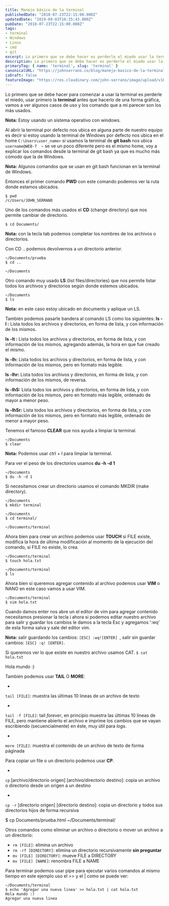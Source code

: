 ```yaml
---
title: Manejo básico de la terminal
publishedDate: "2018-07-23T22:15:00.000Z"
updatedDate: "2019-09-03T16:35:43.000Z"
pubDate: "2018-07-23T22:15:00.000Z"
tags: 
- terminal
- Windows
- Linux
- cmd
- git
excerpt: Lo primero que se debe hacer es perderle el miedo usar la terminal y pensar porque no hacerlo desde la terminal vamos a ver algunos casos de uso.
description: Lo primero que se debe hacer es perderle el miedo usar la terminal y pensar porque no hacerlo desde la terminal vamos a ver algunos casos de uso.
primaryTag: { name: 'terminal', slug: 'terminal' }
canonicalURL: "https://johnserrano.co/blog/manejo-basico-de-la-terminal"
isDraft: false
featureImage: "https://res.cloudinary.com/john-serrano/image/upload/v1683211064/John%20Serrano/Blog%20Post/manejo-basico-de-la-terminal/terminal_1_cinxhp.jpg"
---
```


Lo primero que se debe hacer para comenzar a usar la terminal es perderle el miedo, usar primero la **terminal** antes que hacerlo de una forma gráfica, vamos a ver algunos casos de uso y los comando que a mi parecer son los más usados.

**Nota:** Estoy usando un sistema operativo con windows.

Al abrir la terminal por defecto nos ubica en alguna parte de nuestro equipo es decir si estoy usando la terminal de Windows por defecto nos ubica en el home `C:\Users\user_name>` sí usamos la terminal de **git bash** nos ubica `username@WEB-7  ~` se ve un poco diferente pero es el mismo home, voy a explicar los comandos desde la terminal de git bash ya que es mucho más cómodo que la de Windows.

**Nota:** Algunos comandos que se usan en git bash funcionan en la terminal de Windows.

Entonces el primer comando **PWD** con este comando podemos ver la ruta donde estamos ubicados.

    $ pwd
    /c/Users/JOHN_SERRANO
    

Uno de los comandos más usados el **CD** (change directory) que nos permite cambiar de directorio.

`$ cd Documents/`

**Nota:** con la tecla tab podemos completar los nombres de los archivos o directorios.

Con CD .. podemos devolvernos a un directorio anterior.

    ~/Documents/prueba
    $ cd ..
    
    ~/Documents
    

Otro comando muy usado **LS** (list files/directories) que nos permite listar todos los archivos y directorios según donde estemos ubicados.

    ~/Documents
    $ ls
    

**Nota:** en este caso estoy ubicado en documents y aplique un LS.

También podemos pasarle bandera al comando LS como los siguientes:
**ls -l :** Lista todos los archivos y directorios, en forma de lista, y con información de los mismos.

**ls -lt :** Lista todos los archivos y directorios, en forma de lista, y con información de los mismos, agregando además, la hora en que fue creado el mismo.

**ls -lh:** Lista todos los archivos y directorios, en forma de lista, y con información de los mismos, pero en formato más legible.

**ls -lhr:** Lista todos los archivos y directorios, en forma de lista, y con información de los mismos, de reversa.

**ls -lhS:** Lista todos los archivos y directorios, en forma de lista, y con información de los mismos, pero en formato más legible, ordenado de mayor a menor peso.

**ls -lhSr:** Lista todos los archivos y directorios, en forma de lista, y con información de los mismos, pero en formato más legible, ordenado de menor a mayor peso.

Tenemos el famoso **CLEAR** que nos ayuda a limpiar la terminal.

    ~/Documents
    $ clear
    

**Nota:** Podemos usar ctrl + l para limpiar la terminal.

Para ver el peso de los directorios usamos **du -h -d 1**

    ~/Documents
    $ du -h -d 1
    

Si necesitamos crear un directorio usamos el comando MKDIR (make directory).

    ~/Documents
    $ mkdir terminal
    
    ~/Documents
    $ cd terminal/
    
    ~/Documents/terminal
    

Ahora bien para crear un archivo podemos usar **TOUCH** si FILE existe, modifica la hora de última modificación al momento de la ejecución del comando, si FILE no existe, lo crea.

    ~/Documents/terminal
    $ touch hola.txt
    
    ~/Documents/terminal
    $ ls 
    

Ahora bien si queremos agregar contenido al archivo podemos usar **VIM** o NANO en este caso vamos a usar VIM.

    ~/Documents/terminal
    $ vim hola.txt
    

Cuando damos enter nos abre un el editor de vim para agregar contenido necesitamos presionar la tecla i ahora si podemos editar nuestro archivo para salir y guardar los cambios le damos a la tecla Esc y agregamos ‘:wq’ de esta forma salva y sale del editor vim.

**Nota:** salir guardando los cambios: `[ESC] :wq![ENTER] `, salir sin guardar cambios: `[ESC] :q! [ENTER]`.

Si queremos ver lo que existe en nuestro archivo usamos CAT.
`$ cat hola.txt`

Hola mundo :)

También podemos usar **TAIL** O **MORE**:

- 
`tail [FILE]`: muestra las últimas 10 lineas de un archivo de texto

- 
`tail -f [FILE]`: tail *forever*, en principio muestra las últimas 10 líneas de FILE, pero mantiene abierto el archivo e imprime los cambios que se vayan escribiendo (secuencialmente) en éste, muy útil para *logs*.

- 
`more [FILE]`: muestra el contenido de un archivo de texto de forma páginada

Para copiar un file o un directorio podemos usar **CP**.

- 
`cp` [archivo/directorio origen] [archivo/directorio destino]: copia un archivo o directorio desde un origen a un destino

- 
`cp -r` [directorio origen] [directorio destino]: copia un directorio y todos sus directorios hijos de forma recursiva

$ cp Documents/prueba.html ~/Documents/terminal/

Otros comandos como eliminar un archivo o directorio o mover un archivo a un directorio:

- `rm [FILE]`: elimina un archivo
- `rm -rf [DIRECTORY]`: elimina un directorio recursivamente **sin preguntar**
- `mv [FILE] [DIRECTORY]`: mueve FILE a DIRECTORY
- `mv [FILE] [NAME]`: renombra FILE a NAME

Para terminar podemos usar pipe para ejecutar varios comandos al mismo tiempo en este ejemplo uso el >> y el | como se puede ver:

    ~/Documents/terminal
    $ echo 'Agregar una nueva linea' >> hola.txt | cat hola.txt
    Hola mundo :)
    Agregar una nueva linea
    

